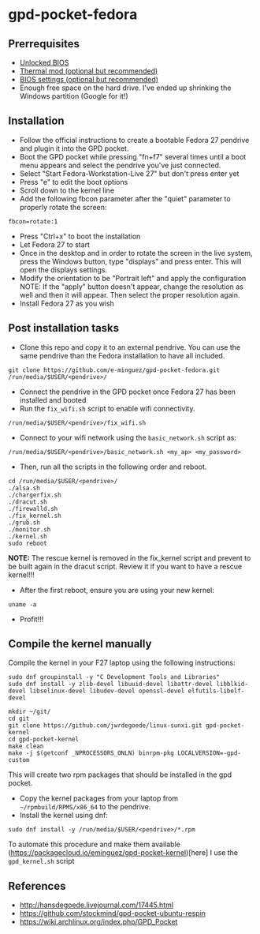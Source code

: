 # gpd-pocket-fedora

## Prerrequisites

* [Unlocked BIOS](https://www.reddit.com/r/GPDPocket/comments/6q74en/unlocked_gpd_pocket_bios/)
* [Thermal mod (optional but recommended)](https://www.reddit.com/r/GPDPocket/comments/6lbb7c/modding_gpd_pockets_cooling_now_with_pictures/)
* [BIOS settings (optional but recommended)](https://www.reddit.com/r/GPDPocket/comments/6s7zck/my_unlocked_bios_working_settings_dptf_limit/)
* Enough free space on the hard drive. I've ended up shrinking the Windows partition (Google for it!)

## Installation

* Follow the official instructions to create a bootable
Fedora 27 pendrive and plugin it into the GPD pocket.
* Boot the GPD pocket while pressing "fn+f7" several times until a boot menu
appears and select the pendrive you've just connected.
* Select "Start Fedora-Workstation-Live 27" but don't press enter yet
* Press "e" to edit the boot options
* Scroll down to the kernel line
* Add the following fbcon parameter after the "quiet" parameter to properly rotate the screen:
```
fbcon=rotate:1
```
* Press "Ctrl+x" to boot the installation
* Let Fedora 27 to start
* Once in the desktop and in order to rotate the screen in the live system, press the Windows button, type "displays" and press enter. This will open the displays settings.
* Modify the orientation to be "Portrait left" and apply the configuration
NOTE: If the "apply" button doesn't appear, change the resolution as well and then it will appear. Then select the proper resolution again.
* Install Fedora 27 as you wish

## Post installation tasks

* Clone this repo and copy it to an external pendrive. You can use the same
pendrive than the Fedora installation to have all included.
```
git clone https://github.com/e-minguez/gpd-pocket-fedora.git /run/media/$USER/<pendrive>/
```
* Connect the pendrive in the GPD pocket once Fedora 27 has been installed and booted
* Run the `fix_wifi.sh` script to enable wifi connectivity.
```
/run/media/$USER/<pendrive>/fix_wifi.sh
```
* Connect to your wifi network using the `basic_network.sh` script as:
```
/run/media/$USER/<pendrive>/basic_network.sh <my_ap> <my_password>
```
* Then, run all the scripts in the following order and reboot.
```
cd /run/media/$USER/<pendrive>/
./alsa.sh
./chargerfix.sh
./dracut.sh
./firewalld.sh
./fix_kernel.sh
./grub.sh
./monitor.sh
./kernel.sh
sudo reboot
```

**NOTE:** The rescue kernel is removed in the fix_kernel script and
prevent to be built again in the dracut script. Review it if you want
to have a rescue kernel!!!

* After the first reboot, ensure you are using your new kernel:
```
uname -a
```
* Profit!!!

## Compile the kernel manually

Compile the kernel in your F27 laptop using the following instructions:

```
sudo dnf groupinstall -y "C Development Tools and Libraries"
sudo dnf install -y zlib-devel libuuid-devel libattr-devel libblkid-devel libselinux-devel libudev-devel openssl-devel elfutils-libelf-devel

mkdir ~/git/
cd git
git clone https://github.com/jwrdegoede/linux-sunxi.git gpd-pocket-kernel
cd gpd-pocket-kernel
make clean
make -j $(getconf _NPROCESSORS_ONLN) binrpm-pkg LOCALVERSION=-gpd-custom
```

This will create two rpm packages that should be installed in the gpd pocket.

* Copy the kernel packages from your laptop from `~/rpmbuild/RPMS/x86_64` to the pendrive.
* Install the kernel using dnf:
```
sudo dnf install -y /run/media/$USER/<pendrive>/*.rpm
```

To automate this procedure and make them available (https://packagecloud.io/eminguez/gpd-pocket-kernel)[here]
I use the `gpd_kernel.sh` script

## References
* http://hansdegoede.livejournal.com/17445.html
* https://github.com/stockmind/gpd-pocket-ubuntu-respin
* https://wiki.archlinux.org/index.php/GPD_Pocket
